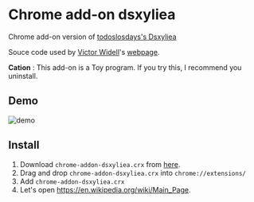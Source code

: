 # Chrome add-on dsxyliea

Chrome add-on version of [todoslosdays's Dsxyliea](http://geon.github.io/programming/2016/03/03/dsxyliea)

Souce code used by [Victor Widell](https://github.com/geon)'s 
[webpage](http://geon.github.io/programming/2016/03/03/dsxyliea). 

**Cation** : This add-on is a Toy program. If you try this, I recommend you uninstall.

## Demo

![demo](https://user-images.githubusercontent.com/17570265/30365411-a19755a2-98a2-11e7-9469-4a3726d8ce4d.gif)

## Install

1. Download `chrome-addon-dsxyliea.crx` from [here](https://github.com/akimach/chrome-addon-dsxyliea/raw/master/chrome-addon-dsxyliea.crx).
2. Drag and drop `chrome-addon-dsxyliea.crx` into `chrome://extensions/`
3. Add `chrome-addon-dsxyliea.crx`
4. Let's open https://en.wikipedia.org/wiki/Main_Page.
